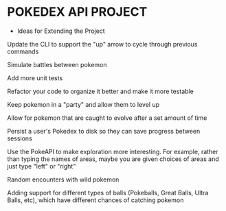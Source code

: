 # POKEDEX API PROJECT

- Ideas for Extending the Project

Update the CLI to support the "up" arrow to cycle through previous commands

Simulate battles between pokemon

Add more unit tests

Refactor your code to organize it better and make it more testable

Keep pokemon in a "party" and allow them to level up

Allow for pokemon that are caught to evolve after a set amount of time

Persist a user's Pokedex to disk so they can save progress between sessions

Use the PokeAPI to make exploration more interesting. For example, rather than typing the names of areas, maybe you are given choices of areas and just type "left" or "right"

Random encounters with wild pokemon

Adding support for different types of balls (Pokeballs, Great Balls, Ultra Balls, etc), which have different chances of catching pokemon